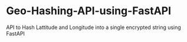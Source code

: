 # Geo-Hashing-API-using-FastAPI
API to Hash Lattitude and Longitude into a single encrypted string using FastAPI
